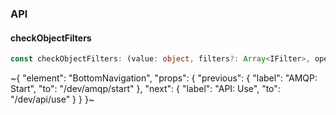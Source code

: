 

### API

#### checkObjectFilters

```ts
const checkObjectFilters: (value: object, filters?: Array<IFilter>, operator?: 'or' | 'and') => boolean;
```

~{
  "element": "BottomNavigation",
  "props": {
    "previous": {
      "label": "AMQP: Start",
      "to": "/dev/amqp/start"
    },
    "next": {
      "label": "API: Use",
      "to": "/dev/api/use"
    }
  }
}~
